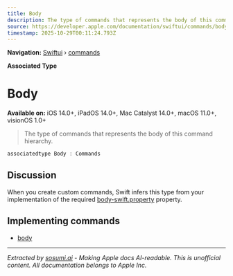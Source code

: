 ```yaml
---
title: Body
description: The type of commands that represents the body of this command hierarchy.
source: https://developer.apple.com/documentation/swiftui/commands/body-swift.associatedtype
timestamp: 2025-10-29T00:11:24.793Z
---
```


**Navigation:** [Swiftui](/documentation/swiftui) › [commands](/documentation/swiftui/commands)

**Associated Type**

# Body

**Available on:** iOS 14.0+, iPadOS 14.0+, Mac Catalyst 14.0+, macOS 11.0+, visionOS 1.0+

> The type of commands that represents the body of this command hierarchy.

```swift
associatedtype Body : Commands
```

## Discussion

When you create custom commands, Swift infers this type from your implementation of the required [body-swift.property](/documentation/swiftui/commands/body-swift.property) property.

## Implementing commands

- [body](/documentation/swiftui/commands/body-swift.property)

---

*Extracted by [sosumi.ai](https://sosumi.ai) - Making Apple docs AI-readable.*
*This is unofficial content. All documentation belongs to Apple Inc.*

